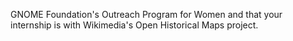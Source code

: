  GNOME Foundation's Outreach Program for Women and that your internship is with Wikimedia's Open Historical Maps project.
